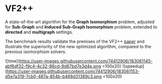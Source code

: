 # VF2++
A state-of-the-art algorithm for the **Graph Isomorphism** problem, adjusted for **Sub-Graph** and 
**Induced Sub-Graph Isomorphism** problem, extended to **directed** and **multigraph** settings.

The benchmark results validate the premises of the VF2++ [paper](https://www.sciencedirect.com/science/article/pii/S0166218X18300829) and illustrate the superiority of the new optimized algorithm, compared to the previous isomorphism solvers.

![time](https://user-images.githubusercontent.com/74412906/183061145-abf6df32-f9c4-4c32-86cd-9d67bd7e3d4e.png =100x20)
![speedup](https://user-images.githubusercontent.com/74412906/183061153-d5e7a319-7cb0-487a-854b-b468d31389c3.png =100x20)
